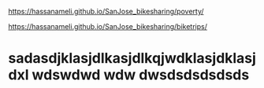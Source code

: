 https://hassanameli.github.io/SanJose_bikesharing/poverty/

https://hassanameli.github.io/SanJose_bikesharing/biketrips/

# sadasdjklasjdlkasjdlkqjwdklasjdklasjdxl wdswdwd wdw dwsdsdsdsdsds
